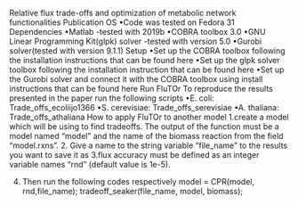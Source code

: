 Relative flux trade-offs and optimization of metabolic network functionalities
Publication
OS
•Code was tested on Fedora 31
Dependencies
•Matlab -tested with 2019b
•COBRA toolbox 3.0
•GNU Linear Programming Kit(glpk) solver -tested with version 5.0
•Gurobi solver(tested with version 9.1.1)
Setup
•Set up the COBRA toolbox following the installation instructions that can be found here 
•Set up the glpk solver toolbox following the installation instruction that can be found here
•Set up the Gurobi solver and connect it with the COBRA toolbox using install instructions that can be found here
Run FluTOr
To reproduce the results presented in the paper run the following scripts
•E. coli: Trade_offs_ecoliijo1366
•S. cerevisiae: Trade_offs_serevisiae
•A. thaliana: Trade_offs_athaliana
How to apply FluTOr to another model
1.create a model which will be using to find tradeoffs. The output of the function must be a model named “model” and the name of the biomass reaction from the field “model.rxns”.
2. Give a name to the string variable “file_name” to the results you want to save it as 
3.flux accuracy must be defined as an integer variable names “rnd” (default value is 1e-5).

4. Then run the following codes respectively
model = CPR(model, rnd,file_name); 
tradeoff_seaker(file_name, model, biomass); 
